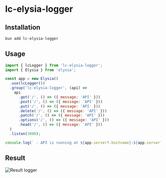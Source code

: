 # lc-elysia-logger

## Installation

```bash
bun add lc-elysia-logger
```

## Usage

```js
import { lcLogger } from 'lc-elysia-logger';
import { Elysia } from 'elysia';

const app = new Elysia()
  .use(lcLogger())
  .group('lc-elysia-logger', (api) =>
    api
      .get('/', () => ({ message: 'API' }))
      .post('/', () => ({ message: 'API' }))
      .put('/', () => ({ message: 'API' }))
      .delete('/', () => ({ message: 'API' }))
      .patch('/', () => ({ message: 'API' }))
      .options('/', () => ({ message: 'API' }))
      .head('/', () => ({ message: 'API' }))
  )  
  .listen(3000);

console.log(` - API is running at ${app.server?.hostname}:${app.server?.port}`);

```

## Result

![Result logger](https://github.com/luis-tenorio-code/lc-elysia-logger/blob/master/example.png?raw=true)
